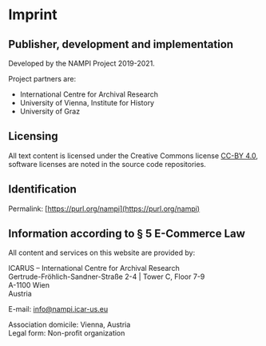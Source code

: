 # Imprint

## Publisher, development and implementation

Developed by the NAMPI Project 2019-2021.

Project partners are:

- International Centre for Archival Research
- University of Vienna, Institute for History
- University of Graz

## Licensing

All text content is licensed under the Creative Commons license
[CC-BY 4.0](https://creativecommons.org/licenses/by/4.0), software licenses are
noted in the source code repositories.

## Identification

Permalink: [https://purl.org/nampi](https://purl.org/nampi)

## Information according to § 5 E-Commerce Law

All content and services on this website are provided by:

ICARUS – International Centre for Archival Research  
Gertrude-Fröhlich-Sandner-Straße 2-4 | Tower C, Floor 7-9  
A-1100 Wien  
Austria

E-mail: [info@nampi.icar-us.eu](mailto:info@nampi.icar-us.eu)

Association domicile: Vienna, Austria  
Legal form: Non-profit organization

